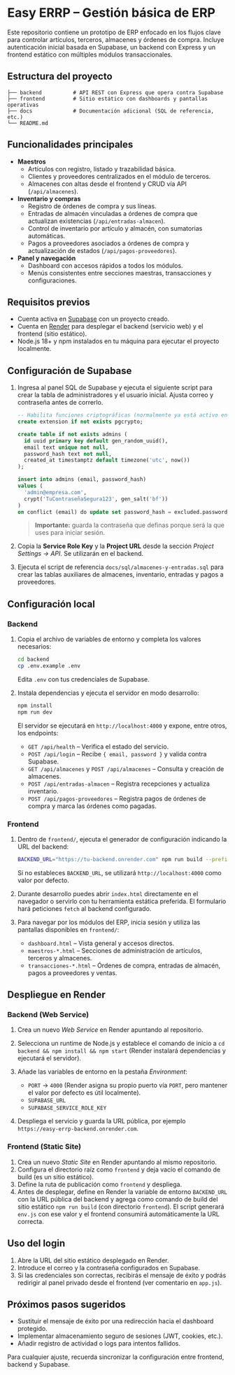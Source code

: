 # Easy ERRP – Gestión básica de ERP

Este repositorio contiene un prototipo de ERP enfocado en los flujos clave para controlar artículos, terceros, almacenes y órdenes de compra. Incluye autenticación inicial basada en Supabase, un backend con Express y un frontend estático con múltiples módulos transaccionales.

## Estructura del proyecto

```
├── backend          # API REST con Express que opera contra Supabase
├── frontend         # Sitio estático con dashboards y pantallas operativas
├── docs             # Documentación adicional (SQL de referencia, etc.)
└── README.md
```

## Funcionalidades principales

- **Maestros**
  - Artículos con registro, listado y trazabilidad básica.
  - Clientes y proveedores centralizados en el módulo de terceros.
  - Almacenes con altas desde el frontend y CRUD vía API (`/api/almacenes`).
- **Inventario y compras**
  - Registro de órdenes de compra y sus líneas.
  - Entradas de almacén vinculadas a órdenes de compra que actualizan existencias (`/api/entradas-almacen`).
  - Control de inventario por artículo y almacén, con sumatorias automáticas.
  - Pagos a proveedores asociados a órdenes de compra y actualización de estados (`/api/pagos-proveedores`).
- **Panel y navegación**
  - Dashboard con accesos rápidos a todos los módulos.
  - Menús consistentes entre secciones maestras, transacciones y configuraciones.

## Requisitos previos

- Cuenta activa en [Supabase](https://supabase.com/) con un proyecto creado.
- Cuenta en [Render](https://render.com/) para desplegar el backend (servicio web) y el frontend (sitio estático).
- Node.js 18+ y npm instalados en tu máquina para ejecutar el proyecto localmente.

## Configuración de Supabase

1. Ingresa al panel SQL de Supabase y ejecuta el siguiente script para crear la tabla de administradores y el usuario inicial. Ajusta correo y contraseña antes de correrlo.

   ```sql
   -- Habilita funciones criptográficas (normalmente ya está activo en Supabase)
   create extension if not exists pgcrypto;

   create table if not exists admins (
     id uuid primary key default gen_random_uuid(),
     email text unique not null,
     password_hash text not null,
     created_at timestamptz default timezone('utc', now())
   );

   insert into admins (email, password_hash)
   values (
     'admin@empresa.com',
     crypt('TuContraseñaSegura123', gen_salt('bf'))
   )
   on conflict (email) do update set password_hash = excluded.password_hash;
   ```

   > **Importante:** guarda la contraseña que definas porque será la que uses para iniciar sesión.

2. Copia la **Service Role Key** y la **Project URL** desde la sección *Project Settings → API*. Se utilizarán en el backend.
3. Ejecuta el script de referencia `docs/sql/almacenes-y-entradas.sql` para crear las tablas auxiliares de almacenes, inventario, entradas y pagos a proveedores.

## Configuración local

### Backend

1. Copia el archivo de variables de entorno y completa los valores necesarios:

   ```bash
   cd backend
   cp .env.example .env
   ```

   Edita `.env` con tus credenciales de Supabase.

2. Instala dependencias y ejecuta el servidor en modo desarrollo:

   ```bash
   npm install
   npm run dev
   ```

   El servidor se ejecutará en `http://localhost:4000` y expone, entre otros, los endpoints:

   - `GET /api/health` – Verifica el estado del servicio.
   - `POST /api/login` – Recibe `{ email, password }` y valida contra Supabase.
   - `GET /api/almacenes` y `POST /api/almacenes` – Consulta y creación de almacenes.
   - `POST /api/entradas-almacen` – Registra recepciones y actualiza inventario.
   - `POST /api/pagos-proveedores` – Registra pagos de órdenes de compra y marca las órdenes como pagadas.

### Frontend

1. Dentro de `frontend/`, ejecuta el generador de configuración indicando la URL del backend:

   ```bash
   BACKEND_URL="https://tu-backend.onrender.com" npm run build --prefix frontend
   ```

   Si no estableces `BACKEND_URL`, se utilizará `http://localhost:4000` como valor por defecto.

2. Durante desarrollo puedes abrir `index.html` directamente en el navegador o servirlo con tu herramienta estática preferida. El formulario hará peticiones `fetch` al backend configurado.

3. Para navegar por los módulos del ERP, inicia sesión y utiliza las pantallas disponibles en `frontend/`:

   - `dashboard.html` – Vista general y accesos directos.
   - `maestros-*.html` – Secciones de administración de artículos, terceros y almacenes.
   - `transacciones-*.html` – Órdenes de compra, entradas de almacén, pagos a proveedores y ventas.

## Despliegue en Render

### Backend (Web Service)

1. Crea un nuevo *Web Service* en Render apuntando al repositorio.
2. Selecciona un runtime de Node.js y establece el comando de inicio a `cd backend && npm install && npm start` (Render instalará dependencias y ejecutará el servidor).
3. Añade las variables de entorno en la pestaña *Environment*:

   - `PORT` → `4000` (Render asigna su propio puerto vía `PORT`, pero mantener el valor por defecto es útil localmente).
   - `SUPABASE_URL`
   - `SUPABASE_SERVICE_ROLE_KEY`

4. Despliega el servicio y guarda la URL pública, por ejemplo `https://easy-errp-backend.onrender.com`.

### Frontend (Static Site)

1. Crea un nuevo *Static Site* en Render apuntando al mismo repositorio.
2. Configura el directorio raíz como `frontend` y deja vacío el comando de build (es un sitio estático).
3. Define la ruta de publicación como `frontend` y despliega.
4. Antes de desplegar, define en Render la variable de entorno `BACKEND_URL` con la URL pública del backend y agrega como comando de build del sitio estático `npm run build` (con directorio `frontend`). El script generará `env.js` con ese valor y el frontend consumirá automáticamente la URL correcta.

## Uso del login

1. Abre la URL del sitio estático desplegado en Render.
2. Introduce el correo y la contraseña configurados en Supabase.
3. Si las credenciales son correctas, recibirás el mensaje de éxito y podrás redirigir al panel privado desde el frontend (ver comentario en `app.js`).

## Próximos pasos sugeridos

- Sustituir el mensaje de éxito por una redirección hacia el dashboard protegido.
- Implementar almacenamiento seguro de sesiones (JWT, cookies, etc.).
- Añadir registro de actividad o logs para intentos fallidos.

Para cualquier ajuste, recuerda sincronizar la configuración entre frontend, backend y Supabase.
